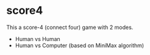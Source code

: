 score4
======

This a score-4 (connect four) game with 2 modes. 
- Human vs Human
- Human vs Computer (based on MiniMax algorithm)
